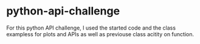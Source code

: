 # python-api-challenge
For this python API challenge, I used the started code and the class exampless for plots and APIs as well as previouse class acitity on function. 
